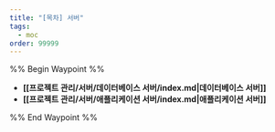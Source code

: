 ```yaml
---
title: "[목차] 서버"
tags:
  - moc
order: 99999
---
```

%% Begin Waypoint %%
- **[[프로젝트 관리/서버/데이터베이스 서버/index.md|데이터베이스 서버]]**
- **[[프로젝트 관리/서버/애플리케이션 서버/index.md|애플리케이션 서버]]**

%% End Waypoint %%